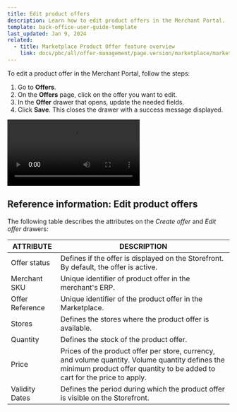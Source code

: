 ```yaml
---
title: Edit product offers
description: Learn how to edit product offers in the Merchant Portal.
template: back-office-user-guide-template
last_updated: Jan 9, 2024
related:
  - title: Marketplace Product Offer feature overview
    link: docs/pbc/all/offer-management/page.version/marketplace/marketplace-product-offer-feature-overview.html
---
```


To edit a product offer in the Merchant Portal, follow the steps:

1. Go to **Offers**.
2. On the **Offers** page, click on the offer you want to edit.
3. In the **Offer** drawer that opens, update the needed fields.
4. Click **Save**.
    This closes the drawer with a success message displayed.

![img](https://spryker.s3.eu-central-1.amazonaws.com/docs/pbc/all/offer-management/marketplace/edit-product-offers.md/edit-offers.mp4)


## Reference information: Edit product offers

The following table describes the attributes on the *Create offer* and *Edit offer* drawers:

| ATTRIBUTE     | DESCRIPTION |
| ------------- |  ------------- |
| Offer status | Defines if the offer is displayed on the Storefront. By default, the offer is active. |
| Merchant SKU     | Unique identifier of product offer in the merchant's ERP.              |
| Offer Reference  | Unique identifier of the product offer in the Marketplace. |
| Stores           | Defines the stores where the product offer is available.      |
| Quantity            | Defines the stock of the product offer.                     |
| Price            | Prices of the product offer per store, currency, and volume quantity. Volume quantity defines the minimum product offer quantity to be added to cart for the price to apply. |
| Validity Dates   | Defines the period during which the product offer is visible on the Storefront. |
